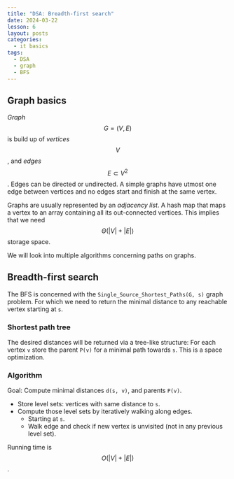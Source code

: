 ```yaml
---
title: "DSA: Breadth-first search"
date: 2024-03-22
lesson: 6
layout: posts
categories:
  - it basics
tags:
  - DSA
  - graph
  - BFS
---
```


## Graph basics

_Graph_ $$ G=(V, E) $$ is build up of _vertices_ $$ V $$, and _edges_ $$ E \subset V^2 $$.
Edges can be directed or undirected.
A simple graphs have utmost one edge between vertices and no edges start and finish at the same vertex.

Graphs are usually represented by an _adjacency list_.
A hash map that maps a vertex to an array containing all its out-connected vertices.
This implies that we need $$ \Theta ( |V| + |E|) $$ storage space.

We will look into multiple algorithms concerning paths on graphs.

## Breadth-first search

The BFS is concerned with the `Single_Source_Shortest_Paths(G, s)` graph problem.
For which we need to return the minimal distance to any reachable vertex starting at `s`.

### Shortest path tree

The desired distances will be returned via a tree-like structure:
For each vertex `v` store the parent `P(v)` for a minimal path towards `s`.
This is a space optimization.

### Algorithm

Goal: Compute minimal distances `d(s, v)`, and parents `P(v)`.

- Store level sets: vertices with same distance to `s`.
- Compute those level sets by iteratively walking along edges.
    - Starting at `s`.
    - Walk edge and check if new vertex is unvisited (not in any previous level set).

Running time is $$ O ( | V | + | E | ) $$ .
